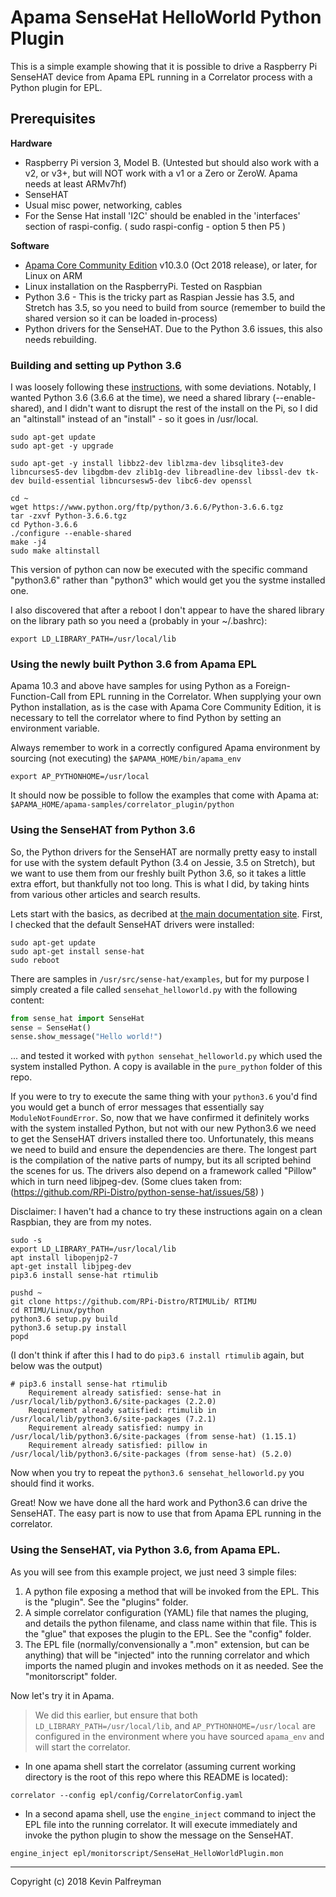 # Apama SenseHat HelloWorld Python Plugin

This is a simple example showing that it is possible to drive a Raspberry Pi SenseHAT device from Apama EPL running in a Correlator process with a Python plugin for EPL.

## Prerequisites

**Hardware**
* Raspberry Pi version 3, Model B.  \(Untested but should also work with a v2, or v3+, but will NOT work with a v1 or a Zero or ZeroW.  Apama needs at least ARMv7hf\)
* SenseHAT
* Usual misc power, networking, cables
* For the Sense Hat install 'I2C' should be enabled in the 'interfaces' section of raspi-config. ( sudo raspi-config - option 5 then P5 )

**Software**
* [Apama Core Community Edition](http://apamacommunity.com) v10.3.0 \(Oct 2018 release\), or later, for Linux on ARM 
* Linux installation on the RaspberryPi.  Tested on Raspbian
* Python 3.6 - This is the tricky part as Raspian Jessie has 3.5, and Stretch has 3.5, so you need to build from source \(remember to build the shared version so it can be loaded in-process\)
* Python drivers for the SenseHAT.  Due to the Python 3.6 issues, this also needs rebuilding.


### Building and setting up Python 3.6
I was loosely following these [instructions](https://bohdan-danishevsky.blogspot.com/2017/01/building-python-360-on-raspberry-pi-3.html), with some deviations.
Notably, I wanted Python 3.6 \(3.6.6 at the time\), we need a shared library \(--enable-shared\), and I didn't want to disrupt the rest of the install on the Pi, so I did an "altinstall" instead of an "install" - so it goes in /usr/local.

```
sudo apt-get update
sudo apt-get -y upgrade

sudo apt-get -y install libbz2-dev liblzma-dev libsqlite3-dev libncurses5-dev libgdbm-dev zlib1g-dev libreadline-dev libssl-dev tk-dev build-essential libncursesw5-dev libc6-dev openssl

cd ~
wget https://www.python.org/ftp/python/3.6.6/Python-3.6.6.tgz
tar -zxvf Python-3.6.6.tgz
cd Python-3.6.6
./configure --enable-shared
make -j4
sudo make altinstall
```

This version of python can now be executed with the specific command "python3.6" rather than "python3" which would get you the systme installed one.

I also discovered that after a reboot I don't appear to have the shared library on the library path so you need a \(probably in your ~/.bashrc\):
```
export LD_LIBRARY_PATH=/usr/local/lib
```

### Using the newly built Python 3.6 from Apama EPL
Apama 10.3 and above have samples for using Python as a Foreign-Function-Call from EPL running in the Correlator.  When supplying your own Python installation, as is the case with Apama Core Community Edition, it is necessary to tell the correlator where to find Python by setting an environment variable.

Always remember to work in a correctly configured Apama environment by sourcing \(not executing\) the `$APAMA_HOME/bin/apama_env`

```
export AP_PYTHONHOME=/usr/local
```
It should now be possible to follow the examples that come with Apama at:
`$APAMA_HOME/apama-samples/correlator_plugin/python`

### Using the SenseHAT from Python 3.6
So, the Python drivers for the SenseHAT are normally pretty easy to install for use with the system default Python \(3.4 on Jessie, 3.5 on Stretch\), but we want to use them from our freshly built Python 3.6, so it takes a little extra effort, but thankfully not too long.
This is what I did, by taking hints from various other articles and search results.

Lets start with the basics, as decribed at [the main documentation site](https://www.raspberrypi.org/documentation/hardware/sense-hat/).
First, I checked that the default SenseHAT drivers were installed:
```
sudo apt-get update
sudo apt-get install sense-hat
sudo reboot
```
There are samples in `/usr/src/sense-hat/examples`, but for my purpose I simply created a file called `sensehat_helloworld.py` with the following content:
```python
from sense_hat import SenseHat
sense = SenseHat()
sense.show_message("Hello world!")
```

... and tested it worked with `python sensehat_helloworld.py` which used the system installed Python.  A copy is available in the `pure_python` folder of this repo.

If you were to try to execute the same thing with your `python3.6` you'd find you would get a bunch of error messages that essentially say `ModuleNotFoundError`. So, now that we have confirmed it definitely works with the system installed Python, but not with our new Python3.6 we need to get the SenseHAT drivers installed there too.  Unfortunately, this means we need to build and ensure the dependencies are there.  The longest part is the compilation of the native parts of numpy, but its all scripted behind the scenes for us. The drivers also depend on a framework called "Pillow" which in turn need libjpeg-dev.
\(Some clues taken from: (https://github.com/RPi-Distro/python-sense-hat/issues/58) \)

Disclaimer: I haven't had a chance to try these instructions again on a clean Raspbian, they are from my notes.

```
sudo -s
export LD_LIBRARY_PATH=/usr/local/lib
apt install libopenjp2-7
apt-get install libjpeg-dev
pip3.6 install sense-hat rtimulib

pushd ~
git clone https://github.com/RPi-Distro/RTIMULib/ RTIMU
cd RTIMU/Linux/python
python3.6 setup.py build
python3.6 setup.py install
popd
```
\(I don't think if after this I had to do `pip3.6 install rtimulib` again, but below was the output\)
```
# pip3.6 install sense-hat rtimulib
	Requirement already satisfied: sense-hat in /usr/local/lib/python3.6/site-packages (2.2.0)
	Requirement already satisfied: rtimulib in /usr/local/lib/python3.6/site-packages (7.2.1)
	Requirement already satisfied: numpy in /usr/local/lib/python3.6/site-packages (from sense-hat) (1.15.1)
	Requirement already satisfied: pillow in /usr/local/lib/python3.6/site-packages (from sense-hat) (5.2.0)
```

Now when you try to repeat the `python3.6 sensehat_helloworld.py` you should find it works.

Great!  Now we have done all the hard work and Python3.6 can drive the SenseHAT.  The easy part is now to use that from Apama EPL running in the correlator.

### Using the SenseHAT, via Python 3.6, from Apama EPL.
As you will see from this example project, we just need 3 simple files:
1. A python file exposing a method that will be invoked from the EPL. This is the "plugin".  See the "plugins" folder.
2. A simple correlator configuration \(YAML\) file that names the pluging, and details the python filename, and class name within that file.  This is the "glue" that exposes the plugin to the EPL. See the "config" folder.
3. The EPL file \(normally/convensionally a ".mon" extension, but can be anything\) that will be "injected" into the running correlator and which imports the named plugin and invokes methods on it as needed. See the "monitorscript" folder.

Now let's try it in Apama.
> We did this earlier, but ensure that both `LD_LIBRARY_PATH=/usr/local/lib`, and `AP_PYTHONHOME=/usr/local` are configured in the environment where you have sourced `apama_env` and will start the correlator.

* In one apama shell start the correlator \(assuming current working directory is the root of this repo where this README is located\):
```
correlator --config epl/config/CorrelatorConfig.yaml
```

* In a second apama shell, use the `engine_inject` command to inject the EPL file into the running correlator.  It will execute immediately and invoke the python plugin to show the message on the SenseHAT.
```
engine_inject epl/monitorscript/SenseHat_HelloWorldPlugin.mon
```

---
Copyright \(c\) 2018 Kevin Palfreyman

